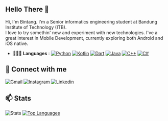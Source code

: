 <!--
**bintangfrnz/bintangfrnz** is a ✨ _special_ ✨ repository because its `README.md` (this file) appears on your GitHub profile.

Here are some ideas to get you started:

- 🔭 I’m currently working on ...
- 🌱 I’m currently learning ...
- 👯 I’m looking to collaborate on ...
- 🤔 I’m looking for help with ...
- 💬 Ask me about ...
- 📫 How to reach me: ...
- 😄 Pronouns: ...
- ⚡ Fun fact: ...
-->

## Hello There 👋
Hi, I'm Bintang. 
I'm a Senior informatics engineering student at Bandung Institute of Technology (ITB).<br>
I love to try somethin' new and experiment with new technologies. I've a great interest in Mobile Development, currently exploring both Android and iOS native.

<!-- References: https://devdocs.io/-->
- 💁🏽‍♂️ **Languages** :
[![Python](https://img.shields.io/badge/-Python-black?style=flat&logo=Python&link=https://www.python.org/)](https://www.python.org/)
[![Kotlin](https://img.shields.io/badge/-Kotlin-black?style=flat&logo=Kotlin&link=https://kotlinlang.org/)](https://kotlinlang.org/)
[![Dart](https://img.shields.io/badge/-Dart-black?style=flat&logo=Dart&link=https://dart.dev/)](https://dart.dev/)
[![Java](https://img.shields.io/badge/-Java-black?style=flat&logo=Java&link=https://www.java.com/)](https://www.java.com/)
[![C++](https://img.shields.io/badge/-C++-black?style=flat&logo=C%2B%2B&link=https://devdocs.io/cpp/)](https://devdocs.io/cpp/)
[![C#](https://img.shields.io/badge/-C%23-black?style=flat&logo=C-sharp&link=https://www.python.org/)](https://www.python.org/)
<!--
[![C](https://img.shields.io/badge/-C-black?style=flat&logo=C&link=https://devdocs.io/c/)](https://devdocs.io/c/)
[![HTML](https://img.shields.io/badge/-HTML-black?style=flat&logo=HTML5&link=https://devdocs.io/html/)](https://devdocs.io/html/)
[![CSS](https://img.shields.io/badge/-CSS-black?style=flat&logo=CSS3&link=https://devdocs.io/css/)](https://devdocs.io/css/)
[![Javascript](https://img.shields.io/badge/-JS-black?style=flat&logo=Javascript&link=https://devdocs.io/javascript/)](https://devdocs.io/javascript/)
[![GO](https://img.shields.io/badge/-Go-black?style=flat&logo=Go&link=https://golang.org/)](https://golang.org/)
-->

<!--
- 🧩 **Frameworks** :
[![Flutter](https://img.shields.io/badge/-Flutter-black?style=flat&logo=Flutter&link=https://flutter.dev/)](https://flutter.dev/)
[![Flask](https://img.shields.io/badge/-Flask-black?style=flat&logo=Flask&link=https://flask.palletsprojects.com/en/2.0.x/)](https://flask.palletsprojects.com/en/2.0.x/)
[![OpenCV](https://img.shields.io/badge/-OpenCV-black?style=flat&logo=OpenCV&link=https://opencv.org/)](https://opencv.org/)
[![Bootstrap](https://img.shields.io/badge/-Bootstrap-black?style=flat&logo=Bootstrap&link=https://getbootstrap.com/)](https://getbootstrap.com/)
[![React](https://img.shields.io/badge/-React-black?style=flat&logo=React&link=https://reactjs.org/)](https://reactjs.org/)
-->

<!--
- ✨ **DB** :
[![MySQL](https://img.shields.io/badge/-MySQL-black?style=flat&logo=MySQL&link=https://www.mysql.com/)](https://www.mysql.com/)
[![PostgreSQL](https://img.shields.io/badge/-PostgreSQL-black?style=flat&logo=PostgreSQL&link=https://www.postgresql.org/)](https://www.postgresql.org/)
-->

<!--
- 🔭 **Microcontroller** :
[![ESP32](https://img.shields.io/badge/-ESP32-black?style=flat&logo=Arduino&link=http://esp32.net/)](http://esp32.net/)
[![Arduino](https://img.shields.io/badge/-Arduino-black?style=flat&logo=Arduino&link=https://www.arduino.cc/)](https://www.arduino.cc/)
-->

## 💬 Connect with me
[![Gmail](https://img.shields.io/badge/-Bintang_Fajarianto-D44638?style=flat&logo=Gmail&logoColor=EEEEEE&link=mailto:13519138@std.stei.itb.ac.id)](mailto:13519138@std.stei.itb.ac.id)
[![Instagram](https://img.shields.io/badge/-@bintangfrnz__-E1306C?style=flat&logo=instagram&logoColor=EEEEEE&link=https://instagram.com/bintangfrnz_/)](https://instagram.com/bintangfrnz_)
[![Linkedin](https://img.shields.io/badge/-Bintang_Fajarianto-blue?style=flat&logo=Linkedin&logoColor=EEEEEE&link=https://www.linkedin.com/in/bintangfajarianto)](https://www.linkedin.com/in/bintangfajarianto)
<!--
[![Website](https://img.shields.io/badge/-frnzoshi.tech-405DE6?style=flat&logo=React&logoColor=EEEEEE&link=http://frnzoshi.tech)](http://google.com)
-->

## 📫 Stats
![Stats](https://github-readme-stats.vercel.app/api?username=bintangfrnz&hide=issues,stars&show_icons=true&theme=react)
[![Top Languages](https://github-readme-stats.vercel.app/api/top-langs/?username=bintangfrnz&layout=compact&theme=react)](https://github.com/bintangfrnz/bintangfrnz)
